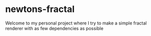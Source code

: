 # newtons-fractal

Welcome to my personal project where I try to make a simple fractal renderer with as few dependencies as possible
